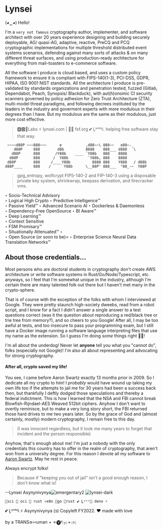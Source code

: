 # Lynsei

(◕‿◕) Hello! 


I'm a `very not famous` cryptography author, implementer, and software architect with over 20 years experience designing and building securely deployable, AG/ quasi-AG, adaptive, reactive, PreCQ and PCQ cryptographic implementations for multiple threshold distributed event systems scenarios, defending against many sorts of attacks & on many different threat surfaces, and using production-ready architecture for everything from mail-toasters to e-commerce software.  

All the software I produce is cloud based, and uses a custom policy framework to ensure it is compliant with FIPS-140(1-3), PCI-DSS, GDPR, HIPAA, ISO 9001 NIST standards.  All the architecture I produce is pre-validated by standards organizations and penetration tested, fuzzed (Gitlab, Dependabot, Peach, Synopsis/ Blackduck), with aut(h)onomic CI security scanners governed by policy adhesion for Zero Trust Architecture (ZTA), multi-model threat paradigms, and following decrees instituted by the leaders in the industry and goverment experts with more modulous in their degrees than I have. But my modulous are the same as their modulous, just more cost effective.


> 🆁🅳🧪Labs ⚡️ lynsei.com | 🏴‍☠️ fsf.org 💕 Ḻʸⁿˢᴱi.          helping free software stay that way.
> 
```
 ~~~~d88P ~~~888~~~      e           ,d88~~\ 888~~   e88~-_                                                                                                          
    d88P     888        d8b          8888    888___ d888   \                                                                                                         
   d88P      888       /Y88b    ____ `Y88b   888    8888                                                                                                             
  d88P       888      /  Y88b         `Y88b, 888    8888                                                                                                             
 d88P        888     /____Y88b          8888 888    Y888   / d88b                                                                                                    
d88P____     888    /      Y88b      \__88P' 888___  "88_-~  Y88P 
```
> gpg_entropy, wolfcrypt FIPS-140-2 and FIP-140-3 using a disposable private key system, shrinkwrap, keepass derivation, and firecracker vms.

‣ Socio-Technical Advisory   
	‣ Logical High Crypto
	‣ Predictive Intelligence™  
	‣ Passive Yield™ 
‣ Advanced Scenario AI
‣  Dockerless & Daemonless  
‣  Dependency-Free  OpenSource
‣  BI Aware™  
	‣ Deep Learning™   
	‣  Context Sensitive  
	‣  FSM Promisary™  
	‣ Situationally Attenuated™  ‣  
‣ Open Source (or soon to be)=
‣ Enterprise Science Neural Data Translation Networks™


## About those credentials...
 
Most persons who are doctoral students in cryptography don't create AWS architecture or write software systems in Rust/Go/Node/Typescript, etc. anyways, so I feel that I'm somewhat unique in the industry, although I'm certain there are many talented folk out there but I haven't met many in the crypto-sphere. 

That is of course with the exception of the folks with whom I interviewed at Google.  They were pretty staunch high-society dweebs, read from a robot script, and I know for a fact I didn't answer a single answer to a test questions correct (was it the question about reproducing a red/black tree or trie tree from memory?), and so cheers to you Google!  After all, I may be too awful at tests, and too insecure to pass your programming exam, but I still have a Docker image running a software language interpreting files that use my name as the extension.  So I guess I'm doing *some* things right 🤏🏻!

I'm all about the underdog!  Never let **anyone** tell you what you "cannot do", folks (especially not Google)! 
I'm also all about representing and advocating for strong cryptography.  

#### After all, crypto saved my life! 

  You see, I came before Aaron Swartz exactly 13 months prior in 2009.  So I dedicate all my crypto to him!  I *probably* would have wound up taking my own life too if the attempts to jail me for 30 years had been a success back then, but thankfully I deftly dodged those speculations and thereby a federal indictment.  This is how I learned that the NSA and FBI cannot break Blowfish-Rijndael-AES Weaved 512bit ciphers. Anyhow I don't want to overtly reminisce, but to make a very long story short, the FBI returned those hard drives to me  two years later.  So by the grace of God and (almost certainly, mostly) modern cryptography, I remain free to this day.
> (I was innocent regardless, but it took me many years to forget that incident and the person responsible)

Anyhow, that's enough about me!  I'm just a nobody with the only credentials this country has to offer in the realm of cryptography, that aren't won from a university degree.   For this reason I devote all my software to [Aaron Swartz](https://en.wikipedia.org/wiki/Aaron_Swartz).   May he rest in peace.

Always encrypt folks!  

> Because if "keeping you out of jail" isn't a good enough reason, I don't know what is!

--Lynsei Asynynivynya![emergentary2](https://user-images.githubusercontent.com/16281585/173702301-baa85c0e-89b9-4450-84b7-6c770a93f9d2.png)
![lynsei-dark](https://user-images.githubusercontent.com/16281585/173704263-e12939a8-aac7-4330-a97a-419246a9bb04.png)


```
🧪sci 🐳 oci 🦀 rust ⚛e8n 🐹go 🦀rust 💕 Ḻʸⁿˢ🐲 deno ⚡️
``` 

💕 
Ḻʸⁿˢᴱi ⚡️ Asynynivynya (ɔ) Copyleft FY2022. 
❤︎ made with love

by a TRANS≌∺uman + ✗🅥ʸ⒴ ⭑ ⒣

